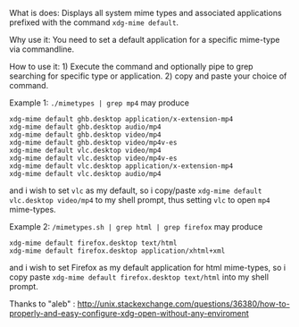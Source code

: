 What is does: Displays all system mime types and associated applications prefixed with the command `xdg-mime default`.

Why use it: You need to set a default application for a specific mime-type via commandline.

How to use it: 1) Execute the command and optionally pipe to grep searching for specific type or application. 2) copy and paste your choice of command.

Example 1: `./mimetypes | grep mp4`
may produce 
```
xdg-mime default ghb.desktop application/x-extension-mp4
xdg-mime default ghb.desktop audio/mp4
xdg-mime default ghb.desktop video/mp4
xdg-mime default ghb.desktop video/mp4v-es
xdg-mime default vlc.desktop video/mp4
xdg-mime default vlc.desktop video/mp4v-es
xdg-mime default vlc.desktop application/x-extension-mp4
xdg-mime default vlc.desktop audio/mp4
```
and i wish to set `vlc` as my default, so i copy/paste `xdg-mime default vlc.desktop video/mp4` to my shell prompt, thus setting `vlc` to open `mp4` mime-types.


Example 2: `/mimetypes.sh | grep html | grep firefox`
may produce 
```
xdg-mime default firefox.desktop text/html
xdg-mime default firefox.desktop application/xhtml+xml
```
and i wish to set Firefox as my default application for html mime-types, so i copy paste `xdg-mime default firefox.desktop text/html` into my shell prompt.

Thanks to "aleb" : http://unix.stackexchange.com/questions/36380/how-to-properly-and-easy-configure-xdg-open-without-any-enviroment
